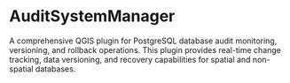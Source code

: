 # AuditSystemManager
A comprehensive QGIS plugin for PostgreSQL database audit monitoring, versioning, and rollback operations. This plugin provides real-time change tracking, data versioning, and recovery capabilities for spatial and non-spatial databases.
